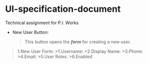 # UI-specification-document
Technical assignment for P.I. Works

- New User Button:
   >This button opens the ***form*** for creating a new user.
 >1.New User Form:
      >1.Username:
      >2.Display Name:
      >3.Phone:
      >4.Email:
      >5.User Roles:
      >6.Enabled
   
